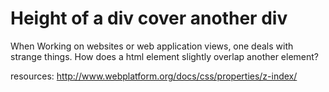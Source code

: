 # Height of a div cover another div

When Working on websites or web application views, one deals with strange things. How does a html element slightly overlap another element?

resources:
http://www.webplatform.org/docs/css/properties/z-index/

